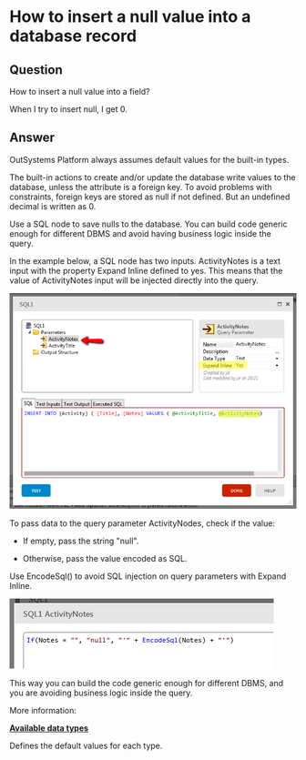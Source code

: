 # How to insert a null value into a database record

## Question

How to insert a null value into a field?

When I try to insert null, I get 0.

## Answer

OutSystems Platform always assumes default values for the built-in types.

The built-in actions to create and/or update the database write values to the database, unless the attribute is a foreign key. To avoid problems with constraints, foreign keys are stored as null if not defined. But an undefined decimal is written as 0.

Use a SQL node to save nulls to the database. You can build code generic enough for different DBMS and avoid having business logic inside the query.

In the example below, a SQL node has two inputs. ActivityNotes is a text input with the property Expand Inline defined to yes. This means that the value of ActivityNotes input will be injected directly into the query.

![image alt text](images/How-to-insert-a-null-value-into-a-database-record_0.png)

To pass data to the query parameter ActivityNodes, check if the value:

* If empty, pass the string "null".

* Otherwise, pass the value encoded as SQL.

<div class="warning" markdown="1">
Use EncodeSql() to avoid SQL injection on query parameters with Expand Inline.
</div>

![image alt text](images/How-to-insert-a-null-value-into-a-database-record_1.png)

This way you can build the code generic enough for different DBMS, and you are avoiding business logic inside the query.

More information:

[**Available data types**](http://www.outsystems.com/help/servicestudio/9.0/default.htm#Language_Reference/Data_Types/Available_Data_Types.htm)

Defines the default values for each type.

